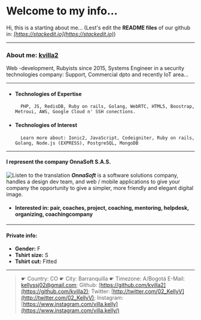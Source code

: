# Welcome to my info...

Hi, this is a starting about me... 
(Lest's edit the **README files** of our github in: _[https://stackedit.io](https://stackedit.io)_)

---
  
### About me: [kvilla2](https://kvilla2.github.io/WebPage)
 Web -development, Rubyists since 2015, Systems Engineer in a security technologies company: Support, Commercial dpto and recently IoT area...
 
 -----
  - #### Technologies of Expertise
          PHP, JS, RedisDB, Ruby on rails, Golang, WebRTC, HTML5, Boostrap, Metroui, AWS, Google Cloud n' SSH conections.
   
 - #### Technologies of Interest
         Learn more about: Ionic2, JavaScript, Codeigniter, Ruby on rails, Golang, Node.js (EXPRESS), PostgreSQL, MongoDB
---
#### I represent the company OnnaSoft S.A.S.

![](https://stackedit.io/app# "Listen to the translation") ***OnnaSoft*** is a software solutions company, handles a design dev team, and web / mobile applications to give your company the opportunity to give a simpler, more friendly and elegant digital image.

 - #### Interested in: pair, coaches, project, coaching, mentoring, helpdesk, organizing, coachingcompany
 ---
#### Private info: 
 - **Gender:** F
 - **Tshirt size:** S
 - **Tshirt cut:** Fitted
---
> ☛ Country: CO
   ☛ City: Barranquilla
   ☛ Timezone: A/Bogotá
   E-Mail: [kellyssj02@gmail.com](mailto:kellyssj02@gmail.com);
   Github: [https://github.com/kvilla2](https://github.com/kvilla2);
   Twitter: [http://twitter.com/02_KellyV](http://twitter.com/02_KellyV); 
   Instagram: [https://www.instagram.com/villa.kelly](https://www.instagram.com/villa.kelly/)


